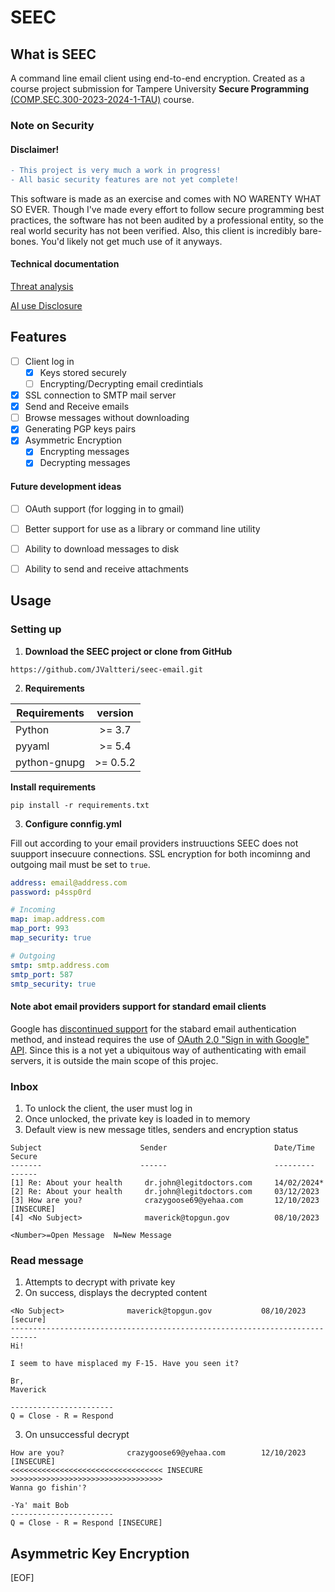# SEEC

## What is SEEC

A command line email client using end-to-end encryption.
Created as a course project submission for Tampere University **Secure Programming** [(COMP.SEC.300-2023-2024-1-TAU)](https://moodle.tuni.fi/course/view.php?id=40916 "COMP.SEC.300-2023-2024-1 Secure Programming (Lectures and exercises)") course.

### Note on Security

#### Disclaimer!

```diff
- This project is very much a work in progress!
- All basic security features are not yet complete!
```

This software is made as an exercise and comes with NO WARENTY WHAT SO EVER. Though I've made every effort to follow secure programming best practices, the software has not been audited by a professional entity, so the real world security has not been verified. Also, this client is incredibly bare-bones. You'd likely not get much use of it anyways.

#### Technical documentation

[Threat analysis](security.md)

[AI use Disclosure](ai_use_disclosure.md)

## Features

- [ ] Client log in
	- [x] Keys stored securely
	- [ ] Encrypting/Decrypting email credintials
- [x] SSL connection to SMTP mail server
- [x] Send and Receive emails
- [ ] Browse messages without downloading
- [x] Generating PGP keys pairs
- [x] Asymmetric Encryption
	- [x] Encrypting messages
	- [x] Decrypting messages

#### Future development ideas

- [ ] OAuth support (for logging in to gmail)
- [ ] Better support for use as a library or command line utility
- [ ] Ability to download messages to disk
- [ ] Ability to send and receive attachments


## Usage

### Setting up

1. **Download the SEEC project or clone from GitHub**

`https://github.com/JValtteri/seec-email.git`

2. **Requirements**

 Requirements | version
  ---- | :--:
Python | >= 3.7
pyyaml | >= 5.4
python-gnupg | >= 0.5.2

**Install requirements**

`pip install -r requirements.txt`

3. **Configure connfig.yml**

Fill out according to your email providers instruuctions
SEEC does not suupport insecuure connections. SSL encryption for
both incominng and outgoing mail must be set to `true`.

```yaml
address: email@address.com
password: p4ssp0rd

# Incoming
map: imap.address.com
map_port: 993
map_security: true

# Outgoing
smtp: smtp.address.com
smtp_port: 587
smtp_security: true
```

#### Note abot email providers support for standard email clients

Google has [discontinued support](https://support.google.com/mail/answer/7126229?hl=en) for the stabard email authentication method, and instead requires the use of [OAuth 2.0 "Sign in with Google" API](https://developers.google.com/identity/protocols/oauth2). Since this is a not yet a ubiquitous way of authenticating  with email servers, it is outside the main scope of this projec.

### Inbox

1. To unlock the client, the user must log in
2. Once unlocked, the private key is loaded in to memory
3. Default view is new message titles, senders and encryption status

```
Subject                      Sender                        Date/Time   Secure
-------                      ------                        ---------   ------
[1] Re: About your health     dr.john@legitdoctors.com     14/02/2024*
[2] Re: About your health     dr.john@legitdoctors.com     03/12/2023
[3] How are you?              crazygoose69@yehaa.com       12/10/2023  [INSECURE]
[4] <No Subject>              maverick@topgun.gov          08/10/2023

<Number>=Open Message  N=New Message
```

### Read message

1. Attempts to decrypt with private key
2. On success, displays the decrypted content

```
<No Subject>              maverick@topgun.gov           08/10/2023  [secure]
----------------------------------------------------------------------------
Hi!

I seem to have misplaced my F-15. Have you seen it?

Br,
Maverick

-----------------------
Q = Close - R = Respond
```

3. On unsuccessful decrypt
```
How are you?              crazygoose69@yehaa.com        12/10/2023  [INSECURE]
<<<<<<<<<<<<<<<<<<<<<<<<<<<<<<<<<< INSECURE >>>>>>>>>>>>>>>>>>>>>>>>>>>>>>>>>>
Wanna go fishin'?

-Ya' mait Bob
-----------------------
Q = Close - R = Respond [INSECURE]
```

## Asymmetric Key Encryption

[EOF]
